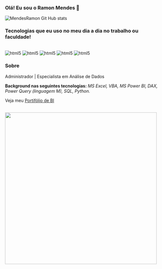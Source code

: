 
### Olá! Eu sou o Ramon Mendes 👋


![MendesRamon Git Hub stats](https://github-readme-stats.vercel.app/api?username=MendesRamon&showicons=truetheme=dracula)

### Tecnologias que eu uso no meu dia a dia no trabalho ou faculdade!

<div stile="display: inline_block"><br/>
    <img align="center" alt="html5" src="https://img.shields.io/badge/Python-3776AB?style=for-the-badge&logo=python&logoColor=white" />
    <img align="center" alt="html5" src="https://img.shields.io/badge/R-276DC3?style=for-the-badge&logo=r&logoColor=white" />
    <img align="center" alt="html5" src="https://img.shields.io/badge/Microsoft%20SQL%20Server-CC2927.svg?style=for-the-badge&logo=Microsoft-SQL-Server&logoColor=white" />
    <img align="center" alt="html5" src="https://img.shields.io/badge/Microsoft_Excel-217346?style=for-the-badge&logo=microsoft-excel&logoColor=white" />
    <img align="center" alt="html5" src="https://img.shields.io/badge/Power%20BI-F2C811.svg?style=for-the-badge&logo=Power-BI&logoColor=black" >
</div>

<p></p>
<p></p>

### Sobre

Administrador | Especialista em Análise de Dados 
 

**Background nas seguintes tecnologias:** *MS Excel, VBA, MS Power BI, DAX, Power Query (linguagem M), SQL, Python.*

Veja meu [Portifólio de BI](https://sites.google.com/view/portifliobi/in%C3%ADcio?authuser=0)


<br>
<div align="left">
<img src="https://github.com/MendesRamon/TCC_PUC_MINAS/assets/141190770/13c004d1-b0b7-44b8-8195-39811fa5a013" width="500px" />
<div/>
